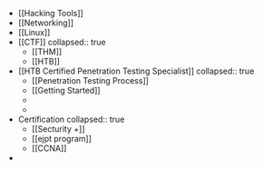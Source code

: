 - [[Hacking Tools]]
- [[Networking]]
- [[Linux]]
- [[CTF]]
  collapsed:: true
	- [[THM]]
	- [[HTB]]
- [[HTB Certified Penetration Testing Specialist]]
  collapsed:: true
	- [[Penetration Testing Process]]
	- [[Getting Started]]
	-
	-
- Certification
  collapsed:: true
	- [[Secturity +]]
	- [[ejpt program]]
	- [[CCNA]]
-